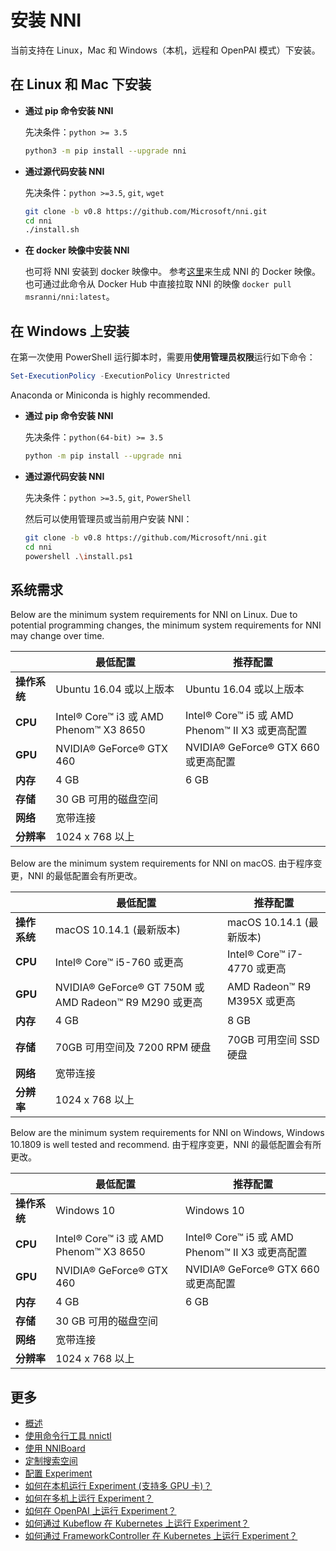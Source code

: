 # 安装 NNI

当前支持在 Linux，Mac 和 Windows（本机，远程和 OpenPAI 模式）下安装。

## **在 Linux 和 Mac 下安装**

* **通过 pip 命令安装 NNI**
    
    先决条件：`python >= 3.5`
    
    ```bash
    python3 -m pip install --upgrade nni
    ```

* **通过源代码安装 NNI**
    
    先决条件：`python >=3.5`, `git`, `wget`
    
    ```bash
    git clone -b v0.8 https://github.com/Microsoft/nni.git
    cd nni
    ./install.sh
    ```

* **在 docker 映像中安装 NNI**
    
    也可将 NNI 安装到 docker 映像中。 参考[这里](../deployment/docker/README.md)来生成 NNI 的 Docker 映像。 也可通过此命令从 Docker Hub 中直接拉取 NNI 的映像 `docker pull msranni/nni:latest`。

## **在 Windows 上安装**

在第一次使用 PowerShell 运行脚本时，需要用**使用管理员权限**运行如下命令：

```powershell
Set-ExecutionPolicy -ExecutionPolicy Unrestricted
```

Anaconda or Miniconda is highly recommended.

* **通过 pip 命令安装 NNI**
    
    先决条件：`python(64-bit) >= 3.5`
    
    ```bash
    python -m pip install --upgrade nni
    ```

* **通过源代码安装 NNI**
    
    先决条件：`python >=3.5`, `git`, `PowerShell`
    
    然后可以使用管理员或当前用户安装 NNI：
    
    ```bash
    git clone -b v0.8 https://github.com/Microsoft/nni.git
    cd nni
    powershell .\install.ps1
    ```

## **系统需求**

Below are the minimum system requirements for NNI on Linux. Due to potential programming changes, the minimum system requirements for NNI may change over time.

|          | 最低配置                                  | 推荐配置                                      |
| -------- | ------------------------------------- | ----------------------------------------- |
| **操作系统** | Ubuntu 16.04 或以上版本                    | Ubuntu 16.04 或以上版本                        |
| **CPU**  | Intel® Core™ i3 或 AMD Phenom™ X3 8650 | Intel® Core™ i5 或 AMD Phenom™ II X3 或更高配置 |
| **GPU**  | NVIDIA® GeForce® GTX 460              | NVIDIA® GeForce® GTX 660 或更高配置            |
| **内存**   | 4 GB                                  | 6 GB                                      |
| **存储**   | 30 GB 可用的磁盘空间                         |                                           |
| **网络**   | 宽带连接                                  |                                           |
| **分辨率**  | 1024 x 768 以上                         |                                           |

Below are the minimum system requirements for NNI on macOS. 由于程序变更，NNI 的最低配置会有所更改。

|          | 最低配置                                               | 推荐配置                     |
| -------- | -------------------------------------------------- | ------------------------ |
| **操作系统** | macOS 10.14.1 (最新版本)                               | macOS 10.14.1 (最新版本)     |
| **CPU**  | Intel® Core™ i5-760 或更高                            | Intel® Core™ i7-4770 或更高 |
| **GPU**  | NVIDIA® GeForce® GT 750M 或 AMD Radeon™ R9 M290 或更高 | AMD Radeon™ R9 M395X 或更高 |
| **内存**   | 4 GB                                               | 8 GB                     |
| **存储**   | 70GB 可用空间及 7200 RPM 硬盘                             | 70GB 可用空间 SSD 硬盘         |
| **网络**   | 宽带连接                                               |                          |
| **分辨率**  | 1024 x 768 以上                                      |                          |

Below are the minimum system requirements for NNI on Windows, Windows 10.1809 is well tested and recommend. 由于程序变更，NNI 的最低配置会有所更改。

|          | 最低配置                                  | 推荐配置                                      |
| -------- | ------------------------------------- | ----------------------------------------- |
| **操作系统** | Windows 10                            | Windows 10                                |
| **CPU**  | Intel® Core™ i3 或 AMD Phenom™ X3 8650 | Intel® Core™ i5 或 AMD Phenom™ II X3 或更高配置 |
| **GPU**  | NVIDIA® GeForce® GTX 460              | NVIDIA® GeForce® GTX 660 或更高配置            |
| **内存**   | 4 GB                                  | 6 GB                                      |
| **存储**   | 30 GB 可用的磁盘空间                         |                                           |
| **网络**   | 宽带连接                                  |                                           |
| **分辨率**  | 1024 x 768 以上                         |                                           |

## 更多

* [概述](Overview.md)
* [使用命令行工具 nnictl](Nnictl.md)
* [使用 NNIBoard](WebUI.md)
* [定制搜索空间](SearchSpaceSpec.md)
* [配置 Experiment](ExperimentConfig.md)
* [如何在本机运行 Experiment (支持多 GPU 卡)？](LocalMode.md)
* [如何在多机上运行 Experiment？](RemoteMachineMode.md)
* [如何在 OpenPAI 上运行 Experiment？](PaiMode.md)
* [如何通过 Kubeflow 在 Kubernetes 上运行 Experiment？](KubeflowMode.md)
* [如何通过 FrameworkController 在 Kubernetes 上运行 Experiment？](FrameworkControllerMode.md)